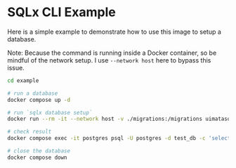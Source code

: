 # SQLx CLI Example

Here is a simple example to demonstrate how to use this image to setup a database.

Note: Because the command is running inside a Docker container, so be mindful of the network setup. I use `--network host` here to bypass this issue.

```sh
cd example

# run a database
docker compose up -d

# run `sqlx database setup`
docker run --rm -it --network host -v ./migrations:/migrations uimataso/sqlx-cli:latest sqlx database setup --source /migrations --database-url postgres://postgres:password1234@localhost/test_db

# check result
docker compose exec -it postgres psql -U postgres -d test_db -c 'select * from items;'

# close the database
docker compose down
```
